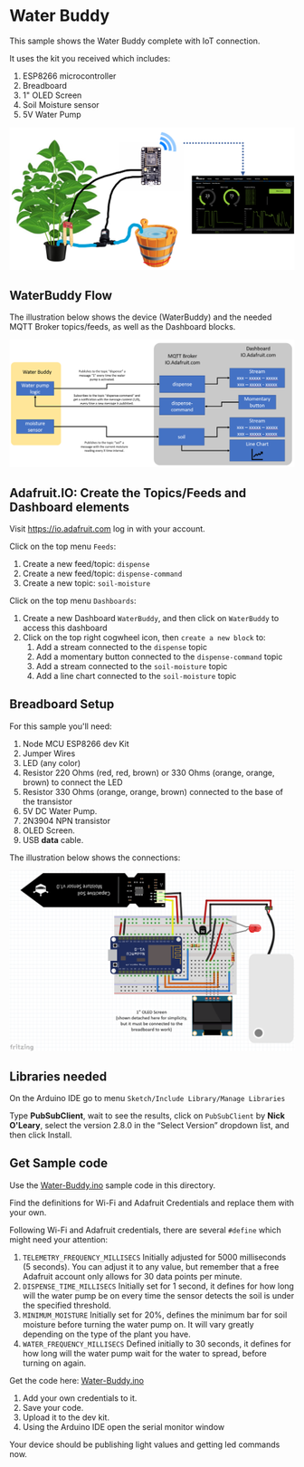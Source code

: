 # Water Buddy

This sample shows the Water Buddy complete with IoT connection.

It uses the kit you received which includes:

1. ESP8266 microcontroller
1. Breadboard
1. 1" OLED Screen
1. Soil Moisture sensor
1. 5V Water Pump

![Toolchain](../Images/waterbuddy.png)

## WaterBuddy Flow

The illustration below shows the device (WaterBuddy) and the needed MQTT Broker topics/feeds, as well as the Dashboard blocks.

![Toolchain](../Images/flow.png)

## Adafruit.IO: Create the Topics/Feeds and Dashboard elements

Visit https://io.adafruit.com log in with your account.

Click on the top menu `Feeds`:

1. Create a new feed/topic: `dispense`
1. Create a new feed/topic: `dispense-command`
1. Create a new topic: `soil-moisture`

Click on the top menu `Dashboards`:

1. Create a new Dashboard `WaterBuddy`, and then click on `WaterBuddy` to access this dashboard
1. Click on the top right cogwheel icon, then `create a new block` to:
   1. Add a stream connected to the `dispense` topic
   2. Add a momentary button connected to the `dispense-command` topic
   3. Add a stream connected to the `soil-moisture` topic
   4. Add a line chart connected to the `soil-moisture` topic

## Breadboard Setup

For this sample you'll need:

1. Node MCU ESP8266 dev Kit
1. Jumper Wires
1. LED (any color)
1. Resistor 220 Ohms (red, red, brown) or 330 Ohms (orange, orange, brown) to connect the LED
1. Resistor 330 Ohms (orange, orange, brown) connected to the base of the transistor
1. 5V DC Water Pump.
2. 2N3904 NPN transistor
3. OLED Screen.
4. USB **data** cable.

The illustration below shows the connections:

![Toolchain](../Images/waterbuddy-setup.png)

## Libraries needed

On the Arduino IDE go to menu `Sketch/Include Library/Manage Libraries`

Type **PubSubClient**, wait to see the results, click on `PubSubClient` by **Nick O'Leary**, select the version 2.8.0 in the “Select Version” dropdown list, and then click Install.

## Get Sample code

Use the [Water-Buddy.ino](Water-Buddy/Water-Buddy.ino) sample code in this directory.

Find the definitions for Wi-Fi and Adafruit Credentials and replace them with your own.

Following Wi-Fi and Adafruit credentials, there are several `#define` which might need your attention:

1. `TELEMETRY_FREQUENCY_MILLISECS` Initially adjusted for 5000 milliseconds (5 seconds). You can adjust it to any value, but remember that a free Adafruit account only allows for 30 data points per minute.
1. `DISPENSE_TIME_MILLISECS` Initially set for 1 second, it defines for how long will the water pump be on every time the sensor detects the soil is under the specified threshold.
1. `MINIMUM_MOISTURE` Initially set for 20%, defines the minimum bar for soil moisture before turning the water pump on. It will vary greatly depending on the type of the plant you have.
1. `WATER_FREQUENCY_MILLISECS` Defined initially to 30 seconds, it defines for how long will the water pump wait for the water to spread, before turning on again.

Get the code here: [Water-Buddy.ino](Water-Buddy/Water-Buddy.ino)

1. Add your own credentials to it.
2. Save your code.
3. Upload it to the dev kit.
4. Using the Arduino IDE open the serial monitor window

Your device should be publishing light values and getting led commands now.